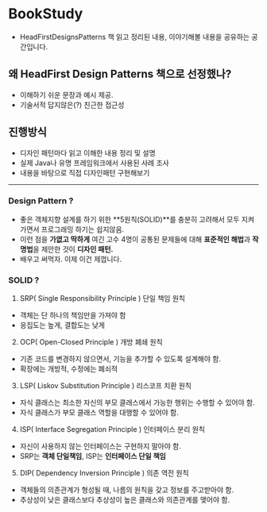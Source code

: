# BookStudy
- HeadFirstDesignsPatterns 책 읽고 정리된 내용, 이야기해볼 내용을 공유하는 공간입니다.

## 왜 HeadFirst Design Patterns 책으로 선정했나?
- 이해하기 쉬운 문장과 예시 제공.
- 기술서적 답지않은(?) 친근한 접근성

## 진행방식
- 디자인 패턴마다 읽고 이해한 내용 정리 및 설명
- 실제 Java나 유명 프레임워크에서 사용된 사례 조사
- 내용을 바탕으로 직접 디자인패턴 구현해보기

---
### Design Pattern ?
- 좋은 객체지향 설계를 하기 위한 **5원칙(SOLID)**를 충분히 고려해서 모두 지켜가면서 프로그래밍 하기는 쉽지않음.
- 이런 점을 **가엾고 딱하게** 여긴 고수 4명이 공통된 문제들에 대해 **표준적인 해법**과 **작명법**을 제안한 것이 **디자인 패턴.**
- 배우고 써먹자. 이제 이건 제껍니다.

### SOLID ?
1. SRP( Single Responsibility Principle ) 단일 책임 원칙
  + 객체는 단 하나의 책임만을 가져야 함
  + 응집도는 높게, 결합도는 낮게
2. OCP( Open-Closed Principle ) 개방 폐쇄 원칙
  + 기존 코드를 변경하지 않으면서, 기능을 추가할 수 있도록 설계해야 함.
  + 확장에는 개방적, 수정에는 폐쇠적
3. LSP( Liskov Substitution Principle ) 리스코프 치환 원칙
  + 자식 클래스는 최소한 자신의 부모 클래스에서 가능한 행위는 수행할 수 있어야 함.
  + 자식 클래스가 부모 클래스 역할을 대행할 수 있어야 함.
4. ISP( Interface Segregation Principle ) 인터페이스 분리 원칙
  + 자신이 사용하지 않는 인터페이스는 구현하지 말아야 함.
  + SRP는 **객체 단일책임**, ISP는 **인터페이스 단일 책임**
5. DIP( Dependency Inversion Principle ) 의존 역전 원칙
  + 객체들의 의존관계가 형성될 때, 나름의 원칙을 갖고 정보를 주고받아야 함.
  + 추상성이 낮은 클래스보다 추상성이 높은 클래스와 의존관계를 맺어야 함.
